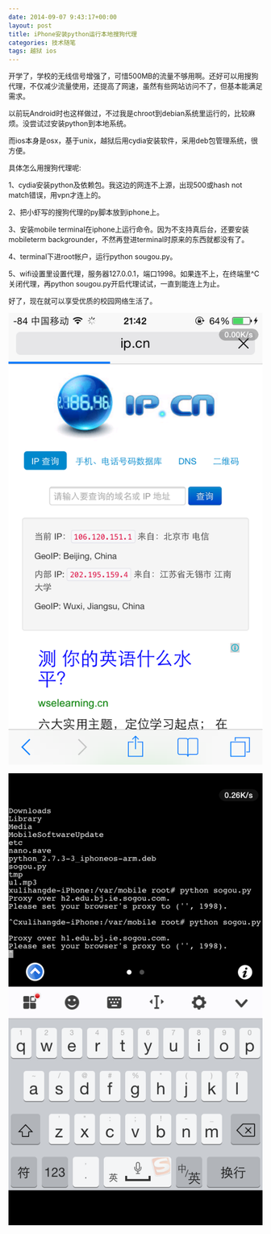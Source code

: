 ```yaml
---
date: 2014-09-07 9:43:17+00:00
layout: post
title: iPhone安装python运行本地搜狗代理
categories: 技术随笔
tags: 越狱 ios
---
```


开学了，学校的无线信号增强了，可惜500MB的流量不够用啊。还好可以用搜狗代理，不仅减少流量使用，还提高了网速，虽然有些网站访问不了，但基本能满足需求。

以前玩Android时也这样做过，不过我是chroot到debian系统里运行的，比较麻烦。没尝试过安装python到本地系统。

而ios本身是osx，基于unix，越狱后用cydia安装软件，采用deb包管理系统，很方便。

具体怎么用搜狗代理呢:

1、cydia安装python及依赖包。我这边的网连不上源，出现500或hash not match错误，用vpn才连上的。

2、把小虾写的搜狗代理的py脚本放到iphone上。

3、安装mobile terminal在iphone上运行命令。因为不支持真后台，还要安装mobileterm backgrounder，不然再登进terminal时原来的东西就都没有了。

4、terminal下进root帐户，运行python sougou.py。

5、wifi设置里设置代理，服务器127.0.0.1，端口1998。如果连不上，在终端里^C关闭代理，再python sougou.py开启代理试试，一直到能连上为止。

好了，现在就可以享受优质的校园网络生活了。

![](https://github.com/xulihang/xulihang.github.io/raw/master/album/ios/sougou1.PNG)

![](https://github.com/xulihang/xulihang.github.io/raw/master/album/ios/sougou2.PNG)








